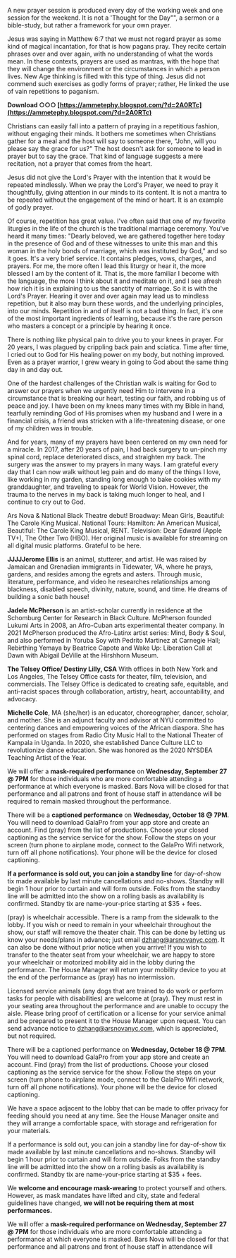 A new prayer session is produced every day of the working week and one session for the weekend. It is not a 'Thought for the Day"", a sermon or a bible-study, but rather a framework for your own prayer.
 
Jesus was saying in Matthew 6:7 that we must not regard prayer as some kind of magical incantation, for that is how pagans pray. They recite certain phrases over and over again, with no understanding of what the words mean. In these contexts, prayers are used as mantras, with the hope that they will change the environment or the circumstances in which a person lives. New Age thinking is filled with this type of thing. Jesus did not commend such exercises as godly forms of prayer; rather, He linked the use of vain repetitions to paganism.
 
**Download ○○○ [https://ammetephy.blogspot.com/?d=2A0RTc](https://ammetephy.blogspot.com/?d=2A0RTc)**


 
Christians can easily fall into a pattern of praying in a repetitious fashion, without engaging their minds. It bothers me sometimes when Christians gather for a meal and the host will say to someone there, "John, will you please say the grace for us?" The host doesn't ask for someone to lead in prayer but to say the grace. That kind of language suggests a mere recitation, not a prayer that comes from the heart.
 
Jesus did not give the Lord's Prayer with the intention that it would be repeated mindlessly. When we pray the Lord's Prayer, we need to pray it thoughtfully, giving attention in our minds to its content. It is not a mantra to be repeated without the engagement of the mind or heart. It is an example of godly prayer.
 
Of course, repetition has great value. I've often said that one of my favorite liturgies in the life of the church is the traditional marriage ceremony. You've heard it many times: "Dearly beloved, we are gathered together here today in the presence of God and of these witnesses to unite this man and this woman in the holy bonds of marriage, which was instituted by God," and so it goes. It's a very brief service. It contains pledges, vows, charges, and prayers. For me, the more often I lead this liturgy or hear it, the more blessed I am by the content of it. That is, the more familiar I become with the language, the more I think about it and meditate on it, and I see afresh how rich it is in explaining to us the sanctity of marriage. So it is with the Lord's Prayer. Hearing it over and over again may lead us to mindless repetition, but it also may burn these words, and the underlying principles, into our minds. Repetition in and of itself is not a bad thing. In fact, it's one of the most important ingredients of learning, because it's the rare person who masters a concept or a principle by hearing it once.
 
There is nothing like physical pain to drive you to your knees in prayer. For 20 years, I was plagued by crippling back pain and sciatica. Time after time, I cried out to God for His healing power on my body, but nothing improved. Even as a prayer warrior, I grew weary in going to God about the same thing day in and day out.
 
One of the hardest challenges of the Christian walk is waiting for God to answer our prayers when we urgently need Him to intervene in a circumstance that is breaking our heart, testing our faith, and robbing us of peace and joy. I have been on my knees many times with my Bible in hand, tearfully reminding God of His promises when my husband and I were in a financial crisis, a friend was stricken with a life-threatening disease, or one of my children was in trouble.
 
And for years, many of my prayers have been centered on my own need for a miracle. In 2017, after 20 years of pain, I had back surgery to un-pinch my spinal cord, replace deteriorated discs, and straighten my back. The surgery was the answer to my prayers in many ways. I am grateful every day that I can now walk without leg pain and do many of the things I love, like working in my garden, standing long enough to bake cookies with my granddaughter, and traveling to speak for World Vision. However, the trauma to the nerves in my back is taking much longer to heal, and I continue to cry out to God.
 
Ars Nova & National Black Theatre debut! Broadway: Mean Girls, Beautiful: The Carole King Musical. National Tours: Hamilton: An American Musical, Beautiful: The Carole King Musical, RENT. Television: Dear Edward (Apple TV+), The Other Two (HBO). Her original music is available for streaming on all digital music platforms. Grateful to be here.

**JJJJJerome Ellis** is an animal, stutterer, and artist. He was raised by Jamaican and Grenadian immigrants in Tidewater, VA, where he prays, gardens, and resides among the egrets and asters. Through music, literature, performance, and video he researches relationships among blackness, disabled speech, divinity, nature, sound, and time. He dreams of building a sonic bath house!
 
**Jadele McPherson** is an artist-scholar currently in residence at the Schomburg Center for Research in Black Culture. McPherson founded Lukumi Arts in 2008, an Afro-Cuban arts experimental theater company. In 2021 McPherson produced the Afro-Latinx artist series: Mind, Body & Soul, and also performed in Yoruba Soy with Pedrito Martinez at Carnegie Hall; Rebirthing Yemaya by Beatrice Capote and Wake Up: Liberation Call at Dawn with Abigail DeVille at the Hirshhorn Museum.
 
**The Telsey Office/ Destiny Lilly, CSA** With offices in both New York and Los Angeles, The Telsey Office casts for theater, film, television, and commercials. The Telsey Office is dedicated to creating safe, equitable, and anti-racist spaces through collaboration, artistry, heart, accountability, and advocacy.
 
**Michelle Cole**, MA (she/her) is an educator, choreographer, dancer, scholar, and mother. She is an adjunct faculty and advisor at NYU committed to centering dances and empowering voices of the African diaspora. She has performed on stages from Radio City Music Hall to the National Theater of Kampala in Uganda. In 2020, she established Dance Culture LLC to revolutionize dance education. She was honored as the 2020 NYSDEA Teaching Artist of the Year.
 
We will offer a **mask-required performance** on **Wednesday, September 27 @ 7PM** for those individuals who are more comfortable attending a performance at which everyone is masked. Bars Nova will be closed for that performance and all patrons and front of house staff in attendance will be required to remain masked throughout the performance.
 
There will be a **captioned performance** on **Wednesday, October 18 @ 7PM**. You will need to download GalaPro from your app store and create an account. Find (pray) from the list of productions. Choose your closed captioning as the service service for the show. Follow the steps on your screen (turn phone to airplane mode, connect to the GalaPro Wifi network, turn off all phone notifications). Your phone will be the device for closed captioning.
 
**If a performance is sold out, you can join a standby line** for day-of-show tix made available by last minute cancellations and no-shows. Standby will begin 1 hour prior to curtain and will form outside. Folks from the standby line will be admitted into the show on a rolling basis as availability is confirmed. Standby tix are name-your-price starting at $35 + fees.
 
(pray) is wheelchair accessible. There is a ramp from the sidewalk to the lobby. If you wish or need to remain in your wheelchair throughout the show, our staff will remove the theater chair. This can be done by letting us know your needs/plans in advance; just email dzhang@arsnovanyc.com. It can also be done without prior notice when you arrive! If you wish to transfer to the theater seat from your wheelchair, we are happy to store your wheelchair or motorized mobility aid in the lobby during the performance. The House Manager will return your mobility device to you at the end of the performance as (pray) has no intermission.
 
Licensed service animals (any dogs that are trained to do work or perform tasks for people with disabilities) are welcome at (pray). They must rest in your seating area throughout the performance and are unable to occupy the aisle. Please bring proof of certification or a license for your service animal and be prepared to present it to the House Manager upon request. You can send advance notice to dzhang@arsnovanyc.com, which is appreciated, but not required.
 
There will be a captioned performance on **Wednesday, October 18 @ 7PM**. You will need to download GalaPro from your app store and create an account. Find (pray) from the list of productions. Choose your closed captioning as the service service for the show. Follow the steps on your screen (turn phone to airplane mode, connect to the GalaPro Wifi network, turn off all phone notifications). Your phone will be the device for closed captioning.
 
We have a space adjacent to the lobby that can be made to offer privacy for feeding should you need at any time. See the House Manager onsite and they will arrange a comfortable space, with storage and refrigeration for your materials.
 
If a performance is sold out, you can join a standby line for day-of-show tix made available by last minute cancellations and no-shows. Standby will begin 1 hour prior to curtain and will form outside. Folks from the standby line will be admitted into the show on a rolling basis as availability is confirmed. Standby tix are name-your-price starting at $35 + fees.
 
We **welcome and encourage mask-wearing** to protect yourself and others. However, as mask mandates have lifted and city, state and federal guidelines have changed, **we will not be requiring them at most performances.**
 
We will offer a **mask-required performance on Wednesday, September 27 @ 7PM** for those individuals who are more comfortable attending a performance at which everyone is masked. Bars Nova will be closed for that performance and all patrons and front of house staff in attendance will 